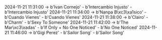2024-11-21 11:31:00 -> b'Ivan Cornejo' - b'Intercambio Injusto' - b'Intercambio Injusto'
2024-11-21 11:34:00 -> b'Nanpa B\xc3\xa1sico' - b'Cuando Vienes' - b'Cuando Vienes'
2024-11-21 11:38:00 -> b'Clairo' - b'Charm' - b'Sexy To Someone'
2024-11-21 11:42:00 -> b'The Mar\xc3\xadas' - b'If Only + No One Noticed' - b'No One Noticed'
2024-11-21 11:46:00 -> b'Gigi Perez' - b'Sailor Song' - b'Sailor Song'
